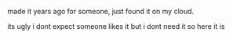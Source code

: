 made it years ago for someone, just found it on my cloud.

its ugly i dont expect someone likes it but i dont need it so here it is
